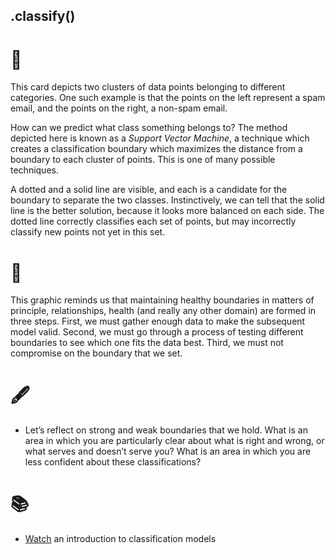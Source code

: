 ## .classify()

# 🔬

This card depicts two clusters of data points belonging to different categories. One such example is that the points on the left represent a spam email, and the points on the right, a non-spam email.

How can we predict what class something belongs to? The method depicted here is known as a *Support Vector Machine*, a technique which creates a classification boundary which maximizes the distance from a boundary to each cluster of points. This is one of many possible techniques. 

A dotted and a solid line are visible, and each is a candidate for the boundary to separate the two classes. Instinctively, we can tell that the solid line is the better solution, because it looks more balanced on each side. The dotted line correctly classifies each set of points, but may incorrectly classify new points not yet in this set.

# 🧩

This graphic reminds us that maintaining healthy boundaries in matters of principle, relationships, health (and really any other domain) are formed in three steps. First, we must gather enough data to make the subsequent model valid. Second, we must go through a process of testing different boundaries to see which one fits the data best. Third, we must not compromise on the boundary that we set.

# 🖋️

- Let’s reflect on strong and weak boundaries that we hold. What is an area in which you are particularly clear about what is right and wrong, or what serves and doesn’t serve you? What is an area in which you are less confident about these classifications?

# 📚

- [Watch](https://www.youtube.com/watch?v=8TuRJg76sW8) an introduction to classification models